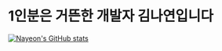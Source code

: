 # 1인분은 거뜬한 개발자 김나연입니다
[![Nayeon's GitHub stats](https://github-readme-stats.vercel.app/api?username=NayeonS2&theme=radical)](https://github.com/NayeonS2/github-readme-stats)

